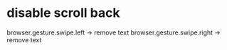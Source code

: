 # disable scroll back 

browser.gesture.swipe.left -> remove text
browser.gesture.swipe.right -> remove text 

